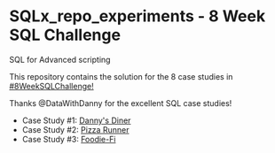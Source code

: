 # SQLx_repo_experiments - 8 Week SQL Challenge

SQL for Advanced scripting

This repository contains the solution for the 8 case studies in [#8WeekSQLChallenge!](https://8weeksqlchallenge.com/)

Thanks @DataWithDanny for the excellent SQL case studies!

* Case Study #1: [Danny's Diner](https://github.com/jegazhu/hex_repo_experiments/blob/main/Foodie_FI.sql)
* Case Study #2: [Pizza Runner](https://github.com/jegazhu/hex_repo_experiments/blob/main/Pizza%20Metrics.sql)
* Case Study #3: [Foodie-Fi](https://github.com/jegazhu/hex_repo_experiments/blob/main/Foodie_FI.sql)

